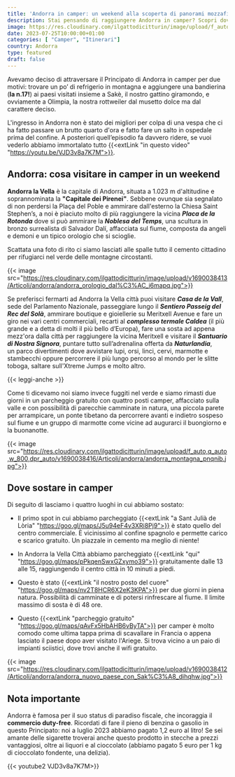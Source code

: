 ```yaml
---
title: 'Andorra in camper: un weekend alla scoperta di panorami mozzafiato'
description: Stai pensando di raggiungere Andorra in camper? Scopri dove parcheggiare e vivere splendide avventure immerse nella natura
image: https://res.cloudinary.com/ilgattodicitturin/image/upload/f_auto,q_auto,w_800,dpr_auto/v1690038414/Articoli/andorra/andorra_vista_orizzonte_ewxv6w.jpg
date: 2023-07-25T10:00:00+01:00
categories: [ "Camper", "Itinerari"]
country: Andorra
type: featured
draft: false
---
```


Avevamo deciso di attraversare il Principato di Andorra in camper per due motivi: trovare un po’ di refrigerio in montagna e aggiungere una bandierina (**la n.17!**) ai paesi visitati insieme a Sakè, il nostro gattino giramondo, e ovviamente a Olimpia, la nostra rottweiler dal musetto dolce ma dal carattere deciso. 

L'ingresso in Andorra non è stato dei migliori per colpa di una vespa che ci ha fatto passare un brutto quarto d'ora e fatto fare un salto in ospedale prima del confine. A posteriori quell’episodio fa davvero ridere, se vuoi vederlo abbiamo immortalato tutto {{<extLink "in questo video" "https://youtu.be/VJD3v8a7K7M">}}. 

## Andorra: cosa visitare in camper in un weekend 
**Andorra la Vella** è la capitale di Andorra, situata a 1.023 m d'altitudine e soprannominata la **"Capitale dei Pirenei"**. Sebbene ovunque sia segnalato di non perdersi la Plaça del Poble e ammirare dall'esterno la Chiesa Saint Stephen’s, a noi è piaciuto molto di più raggiungere la vicina ***Placa de la Rotonda*** dove si può ammirare la ***Noblesa del Temps***, una scultura in bronzo surrealista di Salvador Dalí, affacciata sul fiume, composta da angeli e demoni e un tipico orologio che si scioglie.

Scattata una foto di rito ci siamo lasciati alle spalle tutto il cemento cittadino per rifugiarci nel verde delle montagne circostanti. 

{{< image src="https://res.cloudinary.com/ilgattodicitturin/image/upload/v1690038413/Articoli/andorra/andorra_orologio_dal%C3%AC_i6mapq.jpg">}}

Se preferisci fermarti ad Andorra la Vella città puoi visitare ***Casa de la Vall***, sede del Parlamento Nazionale, passeggiare lungo il ***Sentiero Passeig del Rec del Solà***, ammirare boutique e gioiellerie su Meritxell Avenue e fare un giro nei vari centri commerciali, recarti al ***complesso termale Caldea*** (il più grande e a detta di molti il più bello d’Europa), fare una sosta ad appena mezz'ora dalla città per raggiungere la vicina Meritxell e visitare il ***Santuario di Nostra Signora***, puntare tutto sull’adrenalina offerta da ***Naturlandia***, un parco divertimenti dove avvistare lupi, orsi, linci, cervi, marmotte e stambecchi oppure percorrere il più lungo percorso al mondo per le slitte toboga, saltare sull'Xtreme Jumps e molto altro. 

{{< leggi-anche >}}

Come ti dicevamo noi siamo invece fuggiti nel verde e siamo rimasti due giorni in un parcheggio gratuito con quattro posti camper, affacciato sulla valle e con possibilità di parecchie camminate in natura, una piccola parete per arrampicare, un ponte tibetano da percorrere avanti e indietro sospeso sul fiume e un gruppo di marmotte come vicine ad augurarci il buongiorno e la buonanotte. 

{{< image src="https://res.cloudinary.com/ilgattodicitturin/image/upload/f_auto,q_auto,w_800,dpr_auto/v1690038416/Articoli/andorra/andorra_montagna_pnqnib.jpg">}}

## Dove sostare in camper
Di seguito di lasciamo i quattro luoghi in cui abbiamo sostato:

- Il primo spot in cui abbiamo parcheggiato {{<extLink "a Sant Julià de Lòria" "https://goo.gl/maps/J5u94eF4v3XRi8Pj9">}} è stato quello del centro commerciale. È vicinissimo al confine spagnolo e permette carico e scarico gratuito. Un piazzale in cemento ma meglio di niente!

- In Andorra la Vella Città abbiamo parcheggiato {{<extLink "qui" "https://goo.gl/maps/pPkqenSwxGZxymo39">}} gratuitamente dalle 13 alle 15, raggiungendo il centro città in 10 minuti a piedi. 

- Questo è stato {{<extLink "il nostro posto del cuore" "https://goo.gl/maps/nv2T8HCR6X2eK3KPA">}} per due giorni in piena natura. Possibilità di camminate e di potersi rinfrescare al fiume. Il limite massimo di sosta è di 48 ore. 

- Questo {{<extLink "parcheggio gratuito" "https://goo.gl/maps/qAvFx5HbAHB6vByTA">}} per camper è molto comodo come ultima tappa prima di scavallare in Francia o appena lasciato il paese dopo aver visitato l'Ariege<!-- (se non conosci questa regione devi subito rimediare)  -->. Si trova vicino a un paio di impianti sciistici, dove trovi anche il wifi gratuito.

{{< image src="https://res.cloudinary.com/ilgattodicitturin/image/upload/v1690038412/Articoli/andorra/andorra_nuovo_paese_con_Sak%C3%A8_dihqhw.jpg">}}

## Nota importante 
Andorra è famosa per il suo status di paradiso fiscale, che incoraggia il **commercio duty-free**. Ricordati di fare il pieno di benzina o gasolio in questo Principato: noi a luglio 2023 abbiamo pagato 1,2 euro al litro! 
Se sei amante delle sigarette troverai anche questo prodotto in stecche a prezzi vantaggiosi, oltre ai liquori e al cioccolato (abbiamo pagato 5 euro per 1 kg di cioccolato fondente, una delizia). 

{{< youtube2 VJD3v8a7K7M>}}